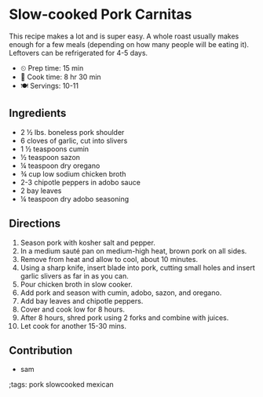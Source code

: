 # Slow-cooked Pork Carnitas

This recipe makes a lot and is super easy. A whole roast usually makes enough
for a few meals (depending on how many people will be eating it). Leftovers can
be refrigerated for 4-5 days.

- ⏲ Prep time: 15 min
- 🍳 Cook time: 8 hr 30 min
- 🍽 Servings: 10-11

## Ingredients

- 2 ½ lbs. boneless pork shoulder
- 6 cloves of garlic, cut into slivers
- 1 ½ teaspoons cumin
- ½ teaspoon sazon
- ¼ teaspoon dry oregano
- ¾ cup low sodium chicken broth
- 2-3 chipotle peppers in adobo sauce
- 2 bay leaves
- ¼ teaspoon dry adobo seasoning

## Directions

1. Season pork with kosher salt and pepper.
2. In a medium sauté pan on medium-high heat, brown pork on all sides.
3. Remove from heat and allow to cool, about 10 minutes.
4. Using a sharp knife, insert blade into pork, cutting small holes and insert garlic slivers as far in as you can.
5. Pour chicken broth in slow cooker.
6. Add pork and season with cumin, adobo, sazon, and oregano.
7. Add bay leaves and chipotle peppers.
8. Cover and cook low for 8 hours.
9. After 8 hours, shred pork using 2 forks and combine with juices.
10. Let cook for another 15-30 mins.

## Contribution

- sam

;tags: pork slowcooked mexican
